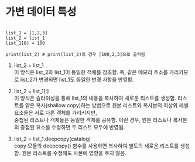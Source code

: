 # 가변 데이터 특성

```

list_1 = [1,2,3]
list_2 = list_1
list_1[0] = 100

print(list_2) # print(list_2)의 경우 [100,2,3]으로 출력됨  
```

1. list_2 = list_1  
     이 방식은 list_2와 list_1이 동일한 객체를 참조함. 즉, 같은 메모리 주소를 가리키므로 list_2가 변경되면 list_1도 동일한 변경 사항을 반영함.

2. list_2 = list_1[:]  
     이 방식은 슬라이싱을 통해 list_1의 내용을 복사하여 새로운 리스트를 생성함. 리스트를 얕은 복사(shallow copy)하는 방법으로 원본 리스트와 복사본의 최상위 레벨 요소들은 서로 다른 객체를 가리키지만,  
     중첩된 리스트나 객체들은 동일한 객체를 공유함. 이런 경우, 원본 리스트나 복사본의 중첩된 요소를 수정하면 두 리스트 모두에 반영됨.

3. list_2 = list_1.deepcopy(catalog)  
    copy 모듈의 deepcopy() 함수를 사용하면 복사하여 별도의 새로운 리스트를 생성함. 원본 리스트를 수정해도 사본에 영향을 주지 않음.

  

